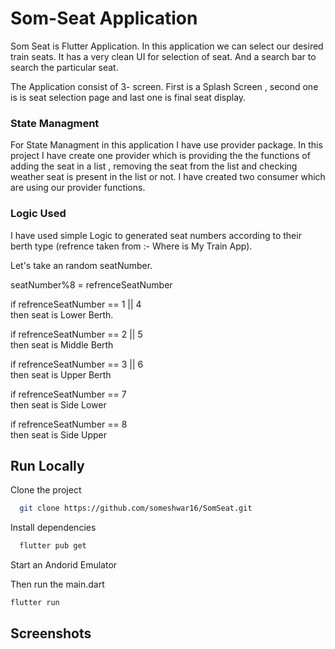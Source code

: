 
# Som-Seat Application

Som Seat is Flutter Application. In this application we can select our desired train seats. It has a very clean UI for selection of seat. And a search bar to search the particular seat. 

The Application consist of 3- screen. First is a Splash Screen , second one is is seat selection page and last one is final seat display.

### State Managment

For State Managment in this application I have use provider package. In this project I have create one provider which is providing the the functions of adding the seat in a list , removing the seat from the list and checking weather seat is present in the list or not. I have created two consumer which are using our provider functions.

### Logic Used

I have used simple Logic to generated seat numbers according to their berth type (refrence taken from :- Where is My Train App). 

Let's take an random seatNumber.  

seatNumber%8 = refrenceSeatNumber   

if refrenceSeatNumber == 1 || 4         
    then seat is Lower Berth.    

if refrenceSeatNumber == 2 || 5                     
    then seat is Middle Berth        

if refrenceSeatNumber == 3 || 6       
    then seat is Upper Berth

if refrenceSeatNumber == 7      
    then seat is Side Lower

if refrenceSeatNumber == 8      
    then seat is Side Upper    




 








## Run Locally

Clone the project

```bash
  git clone https://github.com/someshwar16/SomSeat.git
```

Install dependencies

```bash
  flutter pub get 
```

Start an Andorid Emulator 



Then run the main.dart

```bash
flutter run 
```




## Screenshots



